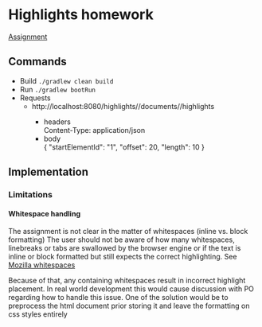 # Highlights homework
[Assignment](https://github.com/agrpdev/homeworks/blob/master/algorithms.md)

## Commands
* Build  `./gradlew clean build`
* Run `./gradlew bootRun`
* Requests
  * http://localhost:8080/highlights/<username>/documents/<elementId>/highlights  
    * headers  
  Content-Type: application/json
    * body  
      {
      "startElementId": "1",
      "offset": 20,
      "length": 10
      }

## Implementation
### Limitations
#### Whitespace handling
The assignment is not clear in the matter of whitespaces (inline vs. block formatting) The user should not be aware
of how many whitespaces, linebreaks or tabs are swallowed by the browser engine or if the text is inline or block
formatted but still expects the correct highlighting.
See [Mozilla whitespaces](https://developer.mozilla.org/en-US/docs/Web/API/Document_Object_Model/Whitespace)

Because of that, any containing whitespaces result in incorrect highlight placement.
In real world development this would cause discussion with PO regarding how to handle
this issue.
One of the solution would be to preprocess the html document prior storing it and leave
the formatting on css styles entirely